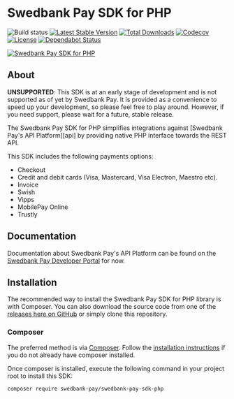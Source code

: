 # Swedbank Pay SDK for PHP

![Build status][build-badge]
[![Latest Stable Version][version-badge]][packagist]
[![Total Downloads][downloads-badge]][packagist]
[![Codecov][codecov-badge]][codecov]
[![License][license-badge]][packagist]
[![Dependabot Status][dependabot-badge]][dependabot]

[![Swedbank Pay SDK for PHP][og-image]][packagist]

## About

**UNSUPPORTED**: This SDK is at an early stage of development and is not
supported as of yet by Swedbank Pay. It is provided as a convenience to speed
up your development, so please feel free to play around. However, if you need
support, please wait for a future, stable release.

The Swedbank Pay SDK for PHP simplifies integrations against
[Swedbank Pay's API Platform][api] by providing native PHP interface towards
the REST API.

This SDK includes the following payments options:

  * Checkout
  * Credit and debit cards (Visa, Mastercard, Visa Electron, Maestro etc).
  * Invoice
  * Swish
  * Vipps
  * MobilePay Online
  * Trustly

## Documentation

Documentation about Swedbank Pay's API Platform can be found on the
[Swedbank Pay Developer Portal][dev-portal] for now.

## Installation

The recommended way to install the Swedbank Pay SDK for PHP library is with
Composer. You can also download the source code from one of the
[releases here on GitHub][releases] or simply clone this repository.

### Composer

The preferred method is via [Composer][composer]. Follow the
[installation instructions][composer-intro] if you do not already have
composer installed.

Once composer is installed, execute the following command in your project root
to install this SDK:

```sh
composer require swedbank-pay/swedbank-pay-sdk-php
```

  [build-badge]:      https://github.com/SwedbankPay/swedbank-pay-sdk-php/workflows/PHP/badge.svg?branch=master
  [dev-portal]:       https://developer.swedbankpay.com/
  [releases]:         https://github.com/SwedbankPay/swedbank-pay-sdk-php/releases
  [composer]:         https://getcomposer.org
  [composer-intro]:   https://getcomposer.org/doc/00-intro.md
  [version-badge]:    https://poser.pugx.org/swedbank-pay/swedbank-pay-sdk-php/version
  [downloads-badge]:  https://poser.pugx.org/swedbank-pay/swedbank-pay-sdk-php/downloads
  [license-badge]:    https://poser.pugx.org/swedbank-pay/swedbank-pay-sdk-php/license
  [packagist]:        https://packagist.org/packages/swedbank-pay/swedbank-pay-sdk-php
  [codecov]:          https://codecov.io/gh/SwedbankPay/swedbank-pay-sdk-php
  [codecov-badge]:    https://codecov.io/gh/SwedbankPay/swedbank-pay-sdk-php/branch/master/graph/badge.svg
  [dependabot]:       https://dependabot.com
  [dependabot-badge]: https://api.dependabot.com/badges/status?host=github&repo=SwedbankPay/swedbank-pay-sdk-php
  [og-image]:         https://repository-images.githubusercontent.com/211837579/156c6000-53ed-11ea-8927-782b8067996f
